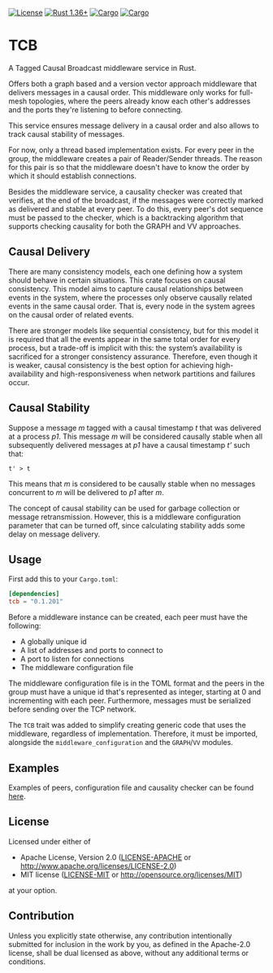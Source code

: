 [![License](https://img.shields.io/badge/license-MIT%2FApache--2.0-blue.svg)](
https://github.com/carlospereira1607/TCB)
[![Rust 1.36+](https://img.shields.io/badge/rust-1.36+-lightgray.svg)](
https://www.rust-lang.org)
[![Cargo](https://img.shields.io/badge/crates.io-0.1.20-orange)](
https://crates.io/crates/tcb)
[![Cargo](https://img.shields.io/badge/docs-0.1.20-blue)](
https://docs.rs/tcb/0.1.20/tcb/)

# TCB
A Tagged Causal Broadcast middleware service in Rust.

Offers both a graph based and a version vector approach middleware that delivers messages in a causal order. This middleware only works for full-mesh topologies, where the peers already know each other's addresses and the ports they're listening to before connecting. 

This service ensures message delivery in a causal order and also allows to track causal stability of messages.

For now, only a thread based implementation exists. For every peer in the group, the middleware creates a pair of Reader/Sender threads. The reason for this pair is so that the middleware doesn't have to know the order by which it should establish connections.

Besides the middleware service, a causality checker was created that verifies, at the end of the broadcast, if the messages were correctly marked as delivered and stable at every peer. To do this, every peer's dot sequence must be passed to the checker, which is a backtracking algorithm that supports checking causality for both the GRAPH and VV approaches.

## Causal Delivery
There are many consistency models, each one defining how a system should behave in certain situations. This crate focuses on causal consistency. This model aims to capture causal relationships between events in the system, where the processes only observe causally related events in the same causal order. That is, every node in the system agrees on the causal order of related events. 

There are stronger models like sequential consistency, but for this model it is required that all the events appear in the same total order for every process, but a trade-off is implicit with this: the system’s availability is sacrificed for a stronger consistency assurance. Therefore, even though it is weaker, causal consistency is the best option for achieving high-availability and high-responsiveness when network partitions and failures occur.

## Causal Stability

Suppose a message *m* tagged with a causal timestamp *t* that was delivered at a process *p1*. This message *m* will be considered causally stable when all subsequently delivered messages at *p1* have a causal timestamp *t’* such that:

```
t' > t
```

This means that *m* is considered to be causally stable when no messages concurrent to *m* will be delivered to *p1* after *m*.

The concept of causal stability can be used for garbage collection or message retransmission. However, this is a middleware configuration parameter that can be turned off, since calculating stability adds some delay on message delivery.

## Usage

First add this to your `Cargo.toml`:

```toml
[dependencies]
tcb = "0.1.201"
```

Before a middleware instance can be created, each peer must have the following:

- A globally unique id
- A list of addresses and ports to connect to
- A port to listen for connections
- The middleware configuration file 

The middleware configuration file is in the TOML format and the peers in the group must have a unique id that's represented as integer, starting at 0 and incrementing with each peer. Furthermore, messages must be serialized before sending over the TCP network.

The `TCB` trait was added to simplify creating generic code that uses the middleware, regardless of implementation. Therefore, it must be imported, alongside the `middleware_configuration` and the `GRAPH`/`VV` modules.  



## Examples

Examples of peers, configuration file and causality checker can be found [here](https://github.com/carlospereira1607/TCB/tree/master/examples).


## License

Licensed under either of

 * Apache License, Version 2.0
   ([LICENSE-APACHE](LICENSE-APACHE) or http://www.apache.org/licenses/LICENSE-2.0)
 * MIT license
   ([LICENSE-MIT](LICENSE-MIT) or http://opensource.org/licenses/MIT)

at your option.

## Contribution

Unless you explicitly state otherwise, any contribution intentionally submitted
for inclusion in the work by you, as defined in the Apache-2.0 license, shall be
dual licensed as above, without any additional terms or conditions.